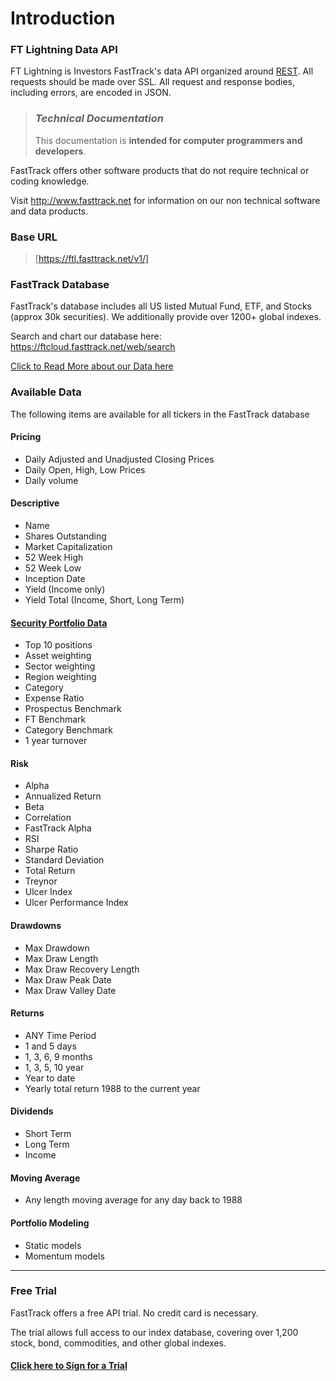 # Introduction

### FT Lightning Data API
FT Lightning is Investors FastTrack's data API organized around [REST](http://en.wikipedia.org/wiki/Representational_State_Transfer). All requests should be made over SSL. All request and response bodies, including errors, are encoded in JSON.

<!-- theme: danger -->
>### *Technical Documentation*
>This documentation is **intended for computer programmers and developers**. 
>
FastTrack offers other software products that do not require technical or coding knowledge. 
>
Visit http://www.fasttrack.net for information on our non technical software and data products.


### Base URL
>[https://ftl.fasttrack.net/v1/]


### FastTrack Database
FastTrack's database includes all US listed Mutual Fund, ETF, and Stocks (approx 30k securities). We additionally provide over 1200+ global indexes.

Search and chart our database here: https://ftcloud.fasttrack.net/web/search

[Click to Read More about our Data here](./02a-DataInfo.md)

### Available Data
The following items are available for all tickers in the FastTrack database

#### Pricing
- Daily Adjusted and Unadjusted Closing Prices
- Daily Open, High, Low Prices
- Daily volume

#### Descriptive
- Name
- Shares Outstanding
- Market Capitalization
- 52 Week High
- 52 Week Low
- Inception Date
- Yield (Income only)
- Yield Total (Income, Short, Long Term)

#### [Security Portfolio Data](https://fasttrack.stoplight.io/docs/ftlightning/openapi.json/paths/v1~1ref~1%7Bticker%7D~1portfolio/get)
- Top 10 positions
- Asset weighting
- Sector weighting
- Region weighting
- Category
- Expense Ratio
- Prospectus Benchmark
- FT Benchmark
- Category Benchmark
- 1 year turnover

#### Risk
- Alpha
- Annualized Return
- Beta
- Correlation
- FastTrack Alpha
- RSI
- Sharpe Ratio
- Standard Deviation
- Total Return
- Treynor
- Ulcer Index
- Ulcer Performance Index

#### Drawdowns
- Max Drawdown
- Max Draw Length
- Max Draw Recovery Length
- Max Draw Peak Date
- Max Draw Valley Date

#### Returns
- ANY Time Period
- 1 and 5 days
- 1, 3, 6, 9 months
- 1, 3, 5, 10 year
- Year to date
- Yearly total return 1988 to the current year

#### Dividends
- Short Term
- Long Term
- Income


#### Moving Average
- Any length moving average for any day back to 1988

#### Portfolio Modeling
- Static models
- Momentum models

---

### Free Trial
FastTrack offers a free API trial. No credit card is necessary. 

The trial allows full access to our index database, covering over 1,200 stock, bond, commodities, and other global indexes. 

#### [Click here to Sign for a Trial](https://subscribe.fasttrack.net/landing/api/apilanding.html)
